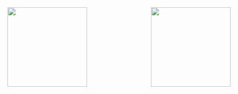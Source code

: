 <div>
  <img height="180em" src="https://github-readme-stats.vercel.app/api?username=brulazzaro&show_icons=true&theme=dark&count_private=true" />
  <img align="right" height="180em" src="https://github-readme-stats.vercel.app/api/top-langs/?username=brulazzaro&theme=dark" />
</div>

